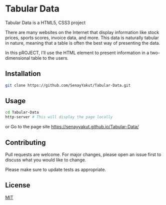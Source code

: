 # Tabular Data

Tabular Data is a HTML5, CSS3 project

There are many websites on the Internet that display information like stock prices, sports scores, invoice data, and more. This data is naturally tabular in nature, meaning that a table is often the best way of presenting the data.

In this pROJECT, I’ll use the HTML <table> element to present information in a two-dimensional table to the users.

## Installation


```bash
git clone https://github.com/SenayYakut/Tabular-Data.git
```

## Usage

```bash 
cd Tabular-Data
http-server # This will display the page locally

```
or
 Go to the page site https://senayyakut.github.io/Tabular-Data/

## Contributing
Pull requests are welcome. For major changes, please open an issue first to discuss what you would like to change.

Please make sure to update tests as appropriate.

## License
[MIT](https://choosealicense.com/licenses/mit/)
